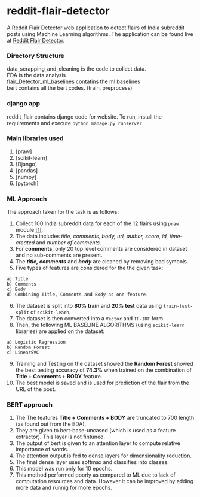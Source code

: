 # reddit-flair-detector

A Reddit Flair Detector web application to detect flairs of India subreddit posts using Machine Learning algorithms. The application can be found live at [Reddit Flair Detector](https://redditherokup.herokuapp.com/). <br>

### Directory Structure
data_scrapping_and_cleaning is the code to collect data.<br>
EDA is the data analysis <br>
flair_Detector_ml_baselines contatins the ml baselines <br>
bert contains all the bert codes. (train, preprocess) <br>

### django app
reddit_flair contains django code for website. To run, install the requirements and execute `python manage.py runserver`

### Main libraries used
  1. [praw]
  2. [scikit-learn]
  3. [Django]
  4. [pandas]
  5. [numpy]
  6. [pytorch]
  
### ML Approach

The approach taken for the task is as follows:

  1. Collect 100 India subreddit data for each of the 12 flairs using `praw` module [[1]](http://www.storybench.org/how-to-scrape-reddit-with-python/).
  2. The data includes *title, comments, body, url, author, score, id, time-created* and *number of comments*.
  3. For **comments**, only 20 top level comments are considered in dataset and no sub-comments are present.
  4. The ***title, comments*** and ***body*** are cleaned by removing bad symbols.
  5. Five types of features are considered for the the given task:
    
    a) Title
    b) Comments
    c) Body
    d) Combining Title, Comments and Body as one feature.
  6. The dataset is split into **80% train** and **20% test** data using `train-test-split` of `scikit-learn`.
  7. The dataset is then converted into a `Vector` and `TF-IDF` form.
  8. Then, the following ML BASELINE ALGORITHMS (using `scikit-learn` libraries) are applied on the dataset:
    
    a) Logistic Regression
    b) Random Forest
    c) LinearSVC
   9. Training and Testing on the dataset showed the **Random Forest** showed the best testing accuracy of **74.3%** when trained on the combination of **Title + Comments + BODY** feature.
   10. The best model is saved and is used for prediction of the flair from the URL of the post.
    
### BERT approach
1. The The features **Title + Comments + BODY** are truncated to 700 length (as found out from the EDA).
2. They are given to bert-base-uncased (which is used as a feature extractor). This layer is not fintuned.
3. The output of bert is given to an attention layer to compute relative importance of words.
4. The attention output is fed to dense layers for dimensionality reduction.
5. The final dense layer uses softmax and classifies into classes.
6. This model was run only for 10 epochs.
7. This method performed poorly as compared to ML due to lack of computation resources and data. However it can be improved by adding more data and runnig for more epochs. 
